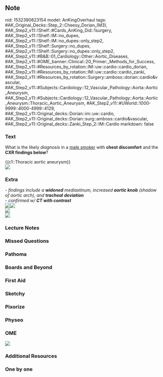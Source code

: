 ## Note
nid: 1532390823154
model: AnKingOverhaul
tags: #AK_Original_Decks::Step_2::Cheesy_Dorian_(M3), #AK_Step2_v11::!Shelf::#Cards_AnKing_Did::1surgery, #AK_Step2_v11::!Shelf::IM::no_dupes, #AK_Step2_v11::!Shelf::IM::no_dupes::only_step2, #AK_Step2_v11::!Shelf::Surgery::no_dupes, #AK_Step2_v11::!Shelf::Surgery::no_dupes::only_step2, #AK_Step2_v11::#B&B::01_Cardiology::Other::Aortic_Diseases, #AK_Step2_v11::#OME_banner::Clinical::20_Primer:_Methods_for_Success, #AK_Step2_v11::#Resources_by_rotation::IM::uw::cardio::cardio_dorian, #AK_Step2_v11::#Resources_by_rotation::IM::uw::cardio::cardio_zanki, #AK_Step2_v11::#Resources_by_rotation::Surgery::amboss::dorian::cardio&vascular, #AK_Step2_v11::#Subjects::Cardiology::12_Vascular_Pathology::Aorta::Aortic_Aneurysm, #AK_Step2_v11::#Subjects::Cardiology::12_Vascular_Pathology::Aorta::Aortic_Aneurysm::Thoracic_Aortic_Aneurysm, #AK_Step2_v11::#UWorld::1000-9999::4000-4999::4129, #AK_Step2_v11::Original_decks::Dorian::im::uw::cardio, #AK_Step2_v11::Original_decks::Dorian::surg::amboss::cardio&vascular, #AK_Step2_v11::Original_decks::Zanki_Step_2::IM::Cardio
markdown: false

### Text
What is the likely <i>diagnosis</i> in a <u>male smoker</u> with
<b>chest discomfort</b> and the <b>CXR findings below</b>?
<div>
  {{c1::Thoracic aortic aneurysm}}
</div>
<div><img src="taa.png"></div>

### Extra
<div>
  <i>- findings include a <b>widened</b> mediastinum, increased
  <b>aortic knob</b> (shadow of aortic arch), and <b>tracheal</b>
  <b>deviation</b></i>
</div>
<div>
  <i>- confirmed w/ <b>CT with contrast</b></i>
</div>
<div><img src="paste-6104995363553281.jpg"><img src=
"paste-6105008248455169.jpg"></div><img src="yep..taa.png">
<div><img src="paste-200978699649027.jpg"></div>

### Lecture Notes


### Missed Questions


### Pathoma


### Boards and Beyond


### First Aid


### Sketchy


### Pixorize


### Physeo


### OME
<div class="ome-widget">
  <a href="https://onlinemeded.org/spa/surgery?ref=anki"><img src=
  "_OME_AnkiFlashcards_Topic_5.png"></a>
</div>

### Additional Resources


### One by one

